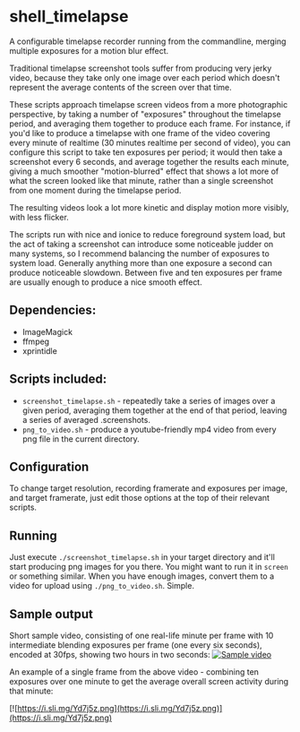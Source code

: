 # shell_timelapse
A configurable timelapse recorder running from the commandline, merging multiple exposures for a motion blur effect.

Traditional timelapse screenshot tools suffer from producing very jerky video, because they take only one image over each period which doesn't represent the average contents of the screen over that time.

These scripts approach timelapse screen videos from a more photographic perspective, by taking a number of "exposures" throughout the timelapse period, and averaging them together to produce each frame.  For instance, if you'd like to produce a timelapse with one frame of the video covering every minute of realtime (30 minutes realtime per second of video), you can configure this script to take ten exposures per period; it would then take a screenshot every 6 seconds, and average together the results each minute, giving a much smoother "motion-blurred" effect that shows a lot more of what the screen looked like that minute, rather than a single screenshot from one moment during the timelapse period.

The resulting videos look a lot more kinetic and display motion more visibly, with less flicker.

The scripts run with nice and ionice to reduce foreground system load, but the act of taking a screenshot can introduce some noticeable judder on many systems, so I recommend balancing the number of exposures to system load.  Generally anything more than one exposure a second can produce noticeable slowdown.  Between five and ten exposures per frame are usually enough to produce a nice smooth effect.

## Dependencies:
* ImageMagick
* ffmpeg
* xprintidle

## Scripts included:
* `screenshot_timelapse.sh` - repeatedly take a series of images over a given period, averaging them together at the end of that period, leaving a series of averaged .screenshots.
* `png_to_video.sh` - produce a youtube-friendly mp4 video from every png file in the current directory.

## Configuration
To change target resolution, recording framerate and exposures per image, and target framerate, just edit those options at the top of their relevant scripts.

## Running
Just execute `./screenshot_timelapse.sh` in your target directory and it'll start producing png images for you there.  You might want to run it in `screen` or something similar.  When you have enough images, convert them to a video for upload using `./png_to_video.sh`.  Simple.

## Sample output
Short sample video, consisting of one real-life minute per frame with 10 intermediate blending exposures per frame (one every six seconds), encoded at 30fps, showing two hours in two seconds:
[![Sample video](http://img.youtube.com/vi/OaFEUzuWS84/0.jpg)](https://youtu.be/OaFEUzuWS84)

An example of a single frame from the above video - combining ten exposures over one minute to get the average overall screen activity during that minute:

[![https://i.sli.mg/Yd7j5z.png](https://i.sli.mg/Yd7j5z.png)](https://i.sli.mg/Yd7j5z.png)
